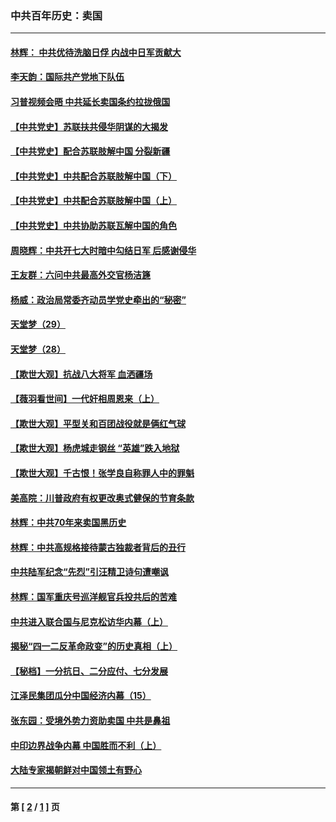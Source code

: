 ### 中共百年历史：卖国
---
#### [林辉： 中共优待洗脑日俘 内战中日军贡献大](../../pages/nf1176117/n13624644.md?08200430) 
#### [李天韵：国际共产党地下队伍](../../pages/nf1176117/n13611808.md?08200430) 
#### [习普视频会晤 中共延长卖国条约拉拢俄国](../../pages/nf1176117/n13060971.md?08200430) 
#### [【中共党史】苏联扶共侵华阴谋的大揭发](../../pages/nf1176117/n13056050.md?08200430) 
#### [【中共党史】配合苏联肢解中国 分裂新疆](../../pages/nf1176117/n13040700.md?08200430) 
#### [【中共党史】中共配合苏联肢解中国（下）](../../pages/nf1176117/n13035660.md?08200430) 
#### [【中共党史】中共配合苏联肢解中国（上）](../../pages/nf1176117/n13030262.md?08200430) 
#### [【中共党史】中共协助苏联瓦解中国的角色](../../pages/nf1176117/n13018109.md?08200430) 
#### [周晓辉：中共开七大时暗中勾结日军 后感谢侵华](../../pages/nf1176117/n12921960.md?08200430) 
#### [王友群：六问中共最高外交官杨洁篪](../../pages/nf1176117/n12836495.md?08200430) 
#### [杨威：政治局常委齐动员学党史牵出的“秘密”](../../pages/nf1176117/n12764642.md?08200430) 
#### [天堂梦（29）](../../pages/nf1176117/n12408465.md?08200430) 
#### [天堂梦（28）](../../pages/nf1176117/n12408309.md?08200430) 
#### [【欺世大观】抗战八大将军 血洒疆场](../../pages/nf1176117/n12357044.md?08200430) 
#### [【薇羽看世间】一代奸相周恩来（上）](../../pages/nf1176117/n12401109.md?08200430) 
#### [【欺世大观】平型关和百团战役就是俩红气球](../../pages/nf1176117/n12359157.md?08200430) 
#### [【欺世大观】杨虎城走钢丝 “英雄”跌入地狱](../../pages/nf1176117/n12358840.md?08200430) 
#### [【欺世大观】千古恨！张学良自称罪人中的罪魁](../../pages/nf1176117/n12358629.md?08200430) 
#### [美高院：川普政府有权更改奥式健保的节育条款](../../pages/nf1176117/n12242171.md?08200430) 
#### [林辉：中共70年来卖国黑历史](../../pages/nf1176117/n11552181.md?08200430) 
#### [林辉：中共高规格接待蒙古独裁者背后的丑行](../../pages/nf1176117/n11225005.md?08200430) 
#### [中共陆军纪念“先烈”引汪精卫诗句遭嘲讽](../../pages/nf1176117/n11153345.md?08200430) 
#### [林辉：国军重庆号巡洋舰官兵投共后的苦难](../../pages/nf1176117/n10997801.md?08200430) 
#### [中共进入联合国与尼克松访华内幕（上）](../../pages/nf1176117/n10138788.md?08200430) 
#### [揭秘“四一二反革命政变”的历史真相（上）](../../pages/nf1176117/n9996650.md?08200430) 
#### [【秘档】一分抗日、二分应付、七分发展](../../pages/nf1176117/n9331484.md?08200430) 
#### [江泽民集团瓜分中国经济内幕（15）](../../pages/nf1176117/n9268584.md?08200430) 
#### [张东园：受境外势力资助卖国 中共是鼻祖](../../pages/nf1176117/n9272480.md?08200430) 
#### [中印边界战争内幕 中国胜而不利（上）](../../pages/nf1176117/n9252458.md?08200430) 
#### [大陆专家揭朝鲜对中国领土有野心](../../pages/nf1176117/n9074056.md?08200430) 

---
#### 第 [ [2](./2.md?08200430) / [1](./1.md?08200430) ] 页
